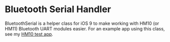 # Bluetooth Serial Handler
BluetoothSerial is a helper class for iOS 9 to make working with HM10 (or HM11) Bluetooth UART modules easier.
For an example app using this class, see my [HM10 test app](https://www.github.com/hoiberg/HM10-BluetoothSerial-iOS).
